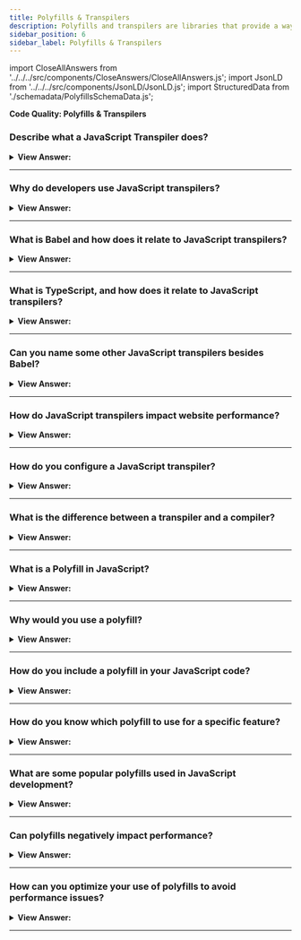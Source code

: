 ```yaml
---
title: Polyfills & Transpilers
description: Polyfills and transpilers are libraries that provide a way to add functionality to older browsers.
sidebar_position: 6
sidebar_label: Polyfills & Transpilers
---
```


import CloseAllAnswers from '../../../src/components/CloseAnswers/CloseAllAnswers.js';
import JsonLD from '../../../src/components/JsonLD/JsonLD.js';
import StructuredData from './schemadata/PolyfillsSchemaData.js';

<JsonLD data={StructuredData} />

**Code Quality: Polyfills & Transpilers**

<CloseAllAnswers />

### Describe what a JavaScript Transpiler does?

<details>
  <summary><strong>View Answer:</strong></summary>
  <div>
  <div><strong>Interview Response:</strong> A JavaScript transpiler converts source code written in one version or dialect of JavaScript into another, enabling modern features in older browsers or environments.
</div><br />
  <div><strong className="codeExample">Code Example:</strong><br /><br />

  <div></div>

```js
// before running the transpiler
height = height ?? 100;

// after running the transpiler
height = height !== undefined && height !== null ? height : 100;
```

:::note

Before 2020, JavaScript did not have a nullish coalescing operator (??). We needed a piece of software to convert it into workable code for older browsers to do work.

:::

  </div>
  </div>
</details>

---

### Why do developers use JavaScript transpilers?

<details>
  <summary>
    <strong>View Answer:</strong>
  </summary>
  <div>
    <div>
      <strong>Interview Response:</strong> Developers use JavaScript transpilers to maintain compatibility across browsers, utilize modern language features, optimize code performance, and streamline development with modular, maintainable, and organized codebases.
    </div>
  </div>
</details>

---

### What is Babel and how does it relate to JavaScript transpilers?

<details>
  <summary>
    <strong>View Answer:</strong>
  </summary>
  <div>
    <div>
      <strong>Interview Response:</strong> Babel is a popular JavaScript transpiler that converts modern ES6+ syntax into ES5 code, enabling compatibility with older browsers and support for cutting-edge language features.
    </div>
  </div>
</details>

---

### What is TypeScript, and how does it relate to JavaScript transpilers?

<details>
  <summary>
    <strong>View Answer:</strong>
  </summary>
  <div>
    <div>
      <strong>Interview Response:</strong> TypeScript is a statically-typed superset of JavaScript that compiles to JavaScript, enhancing code maintainability, readability, and error detection with optional type annotations and transpilation.
    </div><br />
  <div><strong className="codeExample">Code Example:</strong><br /><br />

  <div></div>

JavaScript Code:

```js
function greet(name) {
  return "Hello, " + name + "!";
}

const result = greet("John");
console.log(result);
```

TypeScript Code:

```typescript
function greet(name: string): string {
  return `Hello, ${name}!`;
}

const result = greet("John");
console.log(result);

```

  </div>
  </div>
</details>

---

### Can you name some other JavaScript transpilers besides Babel?

<details>
  <summary>
    <strong>View Answer:</strong>
  </summary>
  <div>
    <div>
      <strong>Interview Response:</strong> Other JavaScript transpilers include Dart, Elm, Traceur, TypeScript, and CoffeeScript.
    </div>
  </div>
</details>

---

### How do JavaScript transpilers impact website performance?

<details>
  <summary>
    <strong>View Answer:</strong>
  </summary>
  <div>
    <div>
      <strong>Interview Response:</strong> JavaScript transpilers can impact website performance by generating optimized code, reducing file size through minification, and polyfilling features, but may introduce extra build-time complexity.
    </div>
  </div>
</details>

---

### How do you configure a JavaScript transpiler?

<details>
  <summary>
    <strong>View Answer:</strong>
  </summary>
  <div>
    <div>
      <strong>Interview Response:</strong> To configure a JavaScript transpiler, install it as a dependency, create a configuration file with required settings, and integrate it with your build process or development environment.
    </div><br />
  <div><strong className="codeExample">Code Example:</strong><br /><br />

  <div></div>

Here's an example of configuring Babel using a `.babelrc` file:

```json
{
  "presets": ["@babel/preset-env"],
  "plugins": ["@babel/plugin-transform-arrow-functions"]
}
```

In this configuration, we specify that we want to use the `@babel/preset-env` preset, which enables transformation of JavaScript syntax based on target environments. We also include the `@babel/plugin-transform-arrow-functions` plugin, which transforms arrow functions to regular functions for broader browser compatibility.

Babel can be executed with this configuration file to transpile JavaScript code accordingly.

  </div>
  </div>
</details>

---

### What is the difference between a transpiler and a compiler?

<details>
  <summary>
    <strong>View Answer:</strong>
  </summary>
  <div>
    <div>
      <strong>Interview Response:</strong> A transpiler converts source code between similar languages or language versions, while a compiler translates high-level language code into low-level machine or assembly code for execution.
    </div>
  </div>
</details>

---

### What is a Polyfill in JavaScript?

<details>
  <summary><strong>View Answer:</strong></summary>
  <div>
  <div><strong>Interview Response:</strong> A polyfill is a JavaScript code snippet that provides modern functionality in older browsers by emulating missing features, ensuring consistent behavior across different environments.
</div><br />
  <div><strong className="codeExample">Code Example:</strong> Polyfill if Math.trunc function does not exist in an older engine.<br /><br />

  <div></div>

```js
if (!Math.trunc) {
  // if no such function
  // implement it
  Math.trunc = function (number) {
    // Math.ceil and Math.floor exist even in ancient JavaScript engines
    // they are covered later in the tutorial
    return number < 0 ? Math.ceil(number) : Math.floor(number);
  };
}
```

  </div>
  </div>
</details>

---

### Why would you use a polyfill?

<details>
  <summary>
    <strong>View Answer:</strong>
  </summary>
  <div>
    <div>
      <strong>Interview Response:</strong> We should use a polyfill to maintain cross-browser compatibility, ensuring consistent functionality and user experience when native support for specific features is lacking in older browsers.
    </div>
  </div>
</details>

---

### How do you include a polyfill in your JavaScript code?

<details>
  <summary>
    <strong>View Answer:</strong>
  </summary>
  <div>
    <div>
      <strong>Interview Response:</strong> To include a polyfill, either add the polyfill script directly in your HTML file or import it as a module in your JavaScript code, before using the desired feature.
    </div>
  </div>
</details>

---

### How do you know which polyfill to use for a specific feature?

<details>
  <summary>
    <strong>View Answer:</strong>
  </summary>
  <div>
    <div>
      <strong>Interview Response:</strong> To identify the right polyfill for a specific feature, consult compatibility tables on MDN Web Docs or caniuse.com to determine browser support. Review polyfill libraries, like core-js or polyfill.io, or search for reputable standalone polyfills. Check documentation, compatibility, and community feedback before selecting one.
    </div>
  </div>
</details>

---

### What are some popular polyfills used in JavaScript development?

<details>
  <summary>
    <strong>View Answer:</strong>
  </summary>
  <div>
    <div>
      <strong>Interview Response:</strong> Popular JavaScript polyfills include core-js, offering ECMAScript standard library polyfills, and polyfill.io, providing custom polyfill bundles based on the user's browser. These ensure consistent functionality across diverse browser environments.
    </div>
  </div>
</details>

---

### Can polyfills negatively impact performance?

<details>
  <summary>
    <strong>View Answer:</strong>
  </summary>
  <div>
    <div>
      <strong>Interview Response:</strong> Polyfills can negatively impact performance by increasing the JavaScript file size, potentially slowing down page load times, especially if multiple polyfills are used unnecessarily.
    </div>
  </div>
</details>

---

### How can you optimize your use of polyfills to avoid performance issues?

<details>
  <summary>
    <strong>View Answer:</strong>
  </summary>
  <div>
    <div>
      <strong>Interview Response:</strong> To optimize polyfill usage, only include necessary polyfills, use conditional loading to target specific browsers, bundle and minify polyfill files, and leverage CDNs for faster delivery.
    </div>
  </div>
</details>

---
